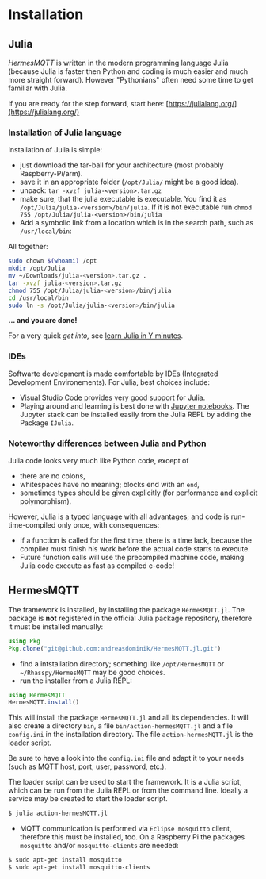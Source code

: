 # Installation

## Julia

*HermesMQTT* is written in the
modern programming language Julia (because Julia is faster
then Python and coding is much easier and much more straight forward).
However "Pythonians" often need some time to get familiar with Julia.

If you are ready for the step forward, start here:
[https://julialang.org/](https://julialang.org/)

### Installation of Julia language

Installation of Julia is simple:
* just download the tar-ball for
  your architecture (most probably Raspberry-Pi/arm).
* save it in an appropriate folder (`/opt/Julia/` might be a good idea).
* unpack: `tar -xvzf julia-<version>.tar.gz`
* make sure, that the julia executable is executable. You find it
  as `/opt/Julia/julia-<version>/bin/julia`.
  If it is not executable run `chmod 755 /opt/Julia/julia-<version>/bin/julia`
* Add a symbolic link from a location which is in the search path, such as
  `/usr/local/bin`:

All together:

```sh
sudo chown $(whoami) /opt    
mkdir /opt/Julia    
mv ~/Downloads/julia-<version>.tar.gz .    
tar -xvzf julia-<version>.tar.gz    
chmod 755 /opt/Julia/julia-<version>/bin/julia    
cd /usr/local/bin    
sudo ln -s /opt/Julia/julia-<version>/bin/julia    
```

  **... and you are done!**

  For a very quick *get into,* see
  [learn Julia in Y minutes](http://learnxinyminutes.com/docs/julia/).

### IDEs

Softwarte development is made comfortable by
IDEs (Integrated Development Environements). For Julia, best choices
include:

* [Visual Studio Code](https://code.visualstudio.com) 
  provides very good support for Julia.
* Playing around and learning is best done with
  [Jupyter notebooks](http://jupyter.org). The Jupyter stack can be installed
  easily from the Julia REPL by adding the Package `IJulia`.

### Noteworthy differences between Julia and Python

Julia code looks very much like Python code, except of
* there are no colons,
* whitespaces have no meaning; blocks end with an `end`,
* sometimes types should be given explicitly (for performance and
  explicit polymorphism).

However, Julia is a typed language with all advantages; and code is
run-time-compiled only once, with consequences:
* If a function is called for the first time, there is a time lack, because
  the compiler must finish his work before the actual code starts
  to execute.
* Future function calls will use the precompiled machine code, making Julia
  code execute as fast as compiled c-code!


## HermesMQTT

The framework is installed, by installing the package `HermesMQTT.jl`.
The package is **not** registered in the official Julia package
repository, therefore it must be installed manually:

```julia
using Pkg
Pkg.clone("git@github.com:andreasdominik/HermesMQTT.jl.git")
```

+ find a intstallation directory; 
  something like `/opt/HermesMQTT` or `~/Rhasspy/HermesMQTT` may be 
  good choices.
+ run the installer from a Julia REPL:

```julia
using HermesMQTT
HermesMQTT.install()
``` 
This will install the package `HermesMQTT.jl` and all its dependencies.
It will also create a directory `bin`, a file `bin/action-hermesMQTT.jl`
and a file `config.ini` 
in the installation directory. The file `action-hermesMQTT.jl` 
is the loader script.

Be sure to have a look into the `config.ini` file and adapt it to your
needs (such as MQTT host, port, user, password, etc.).
  
The loader script can be used to start the framework. It is a
Julia script, which can be run from the Julia REPL or from the
command line. 
Ideally a service may be created to start the loader script.
  
```sh
$ julia action-hermesMQTT.jl
``` 

+ MQTT communication is performed via `Eclipse mosquitto` client,
  therefore this must be installed, too. On a Raspberry Pi the packages
  `mosquitto` and/or `mosquitto-clients` are needed:

```sh
$ sudo apt-get install mosquitto
$ sudo apt-get install mosquitto-clients
```
